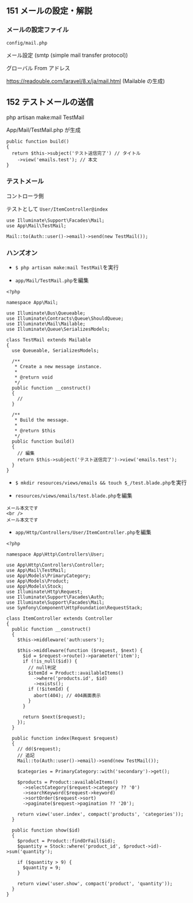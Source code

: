 ## 151 メールの設定・解説

### メールの設定ファイル

`config/mail.php`<br>

メール設定 (smtp (simple mail transfer protocol))<br>

グローバル From アドレス<br>

https://readouble.com/laravel/8.x/ja/mail.html (Mailable の生成)<br>

## 152 テストメールの送信

php artisan make:mail TestMail<br>

App/Mail/TestMail.php が生成<br>

```php:TestMail.php
public function build()
{
  return $this->subject('テスト送信完了') // タイトル
    ->view('emails.test'); // 本文
}
```

### テストメール

コントローラ側<br>

テストとして `User/ItemController@index`<br>

```php:ItemController.php
use Illuminate\Support\Facades\Mail;
use App\Mail\TestMail;

Mail::to(Auth::user()->email)->send(new TestMail());
```

### ハンズオン

- `$ php artisan make:mail TestMail`を実行<br>

* `app/Mail/TestMail.php`を編集<br>

```php:TestMail.php
<?php

namespace App\Mail;

use Illuminate\Bus\Queueable;
use Illuminate\Contracts\Queue\ShouldQueue;
use Illuminate\Mail\Mailable;
use Illuminate\Queue\SerializesModels;

class TestMail extends Mailable
{
  use Queueable, SerializesModels;

  /**
   * Create a new message instance.
   *
   * @return void
   */
  public function __construct()
  {
    //
  }

  /**
   * Build the message.
   *
   * @return $this
   */
  public function build()
  {
    // 編集
    return $this->subject('テスト送信完了')->view('emails.test');
  }
}
```

- `$ mkdir resources/views/emails && touch $_/test.blade.php`を実行<br>

* `resources/views/emails/test.blade.php`を編集<br>

```html:test.blade.php
メール本文です
<br />
メール本文です
```

- `app/Http/Controllers/User/ItemController.php`を編集<br>

```php:ItemController.php
<?php

namespace App\Http\Controllers\User;

use App\Http\Controllers\Controller;
use App\Mail\TestMail;
use App\Models\PrimaryCategory;
use App\Models\Product;
use App\Models\Stock;
use Illuminate\Http\Request;
use Illuminate\Support\Facades\Auth;
use Illuminate\Support\Facades\Mail;
use Symfony\Component\HttpFoundation\RequestStack;

class ItemController extends Controller
{
  public function __construct()
  {
    $this->middleware('auth:users');

    $this->middleware(function ($request, $next) {
      $id = $request->route()->parameter('item');
      if (!is_null($id)) {
        // null判定
        $itemId = Product::availableItems()
          ->where('products.id', $id)
          ->exists();
        if (!$itemId) {
          abort(404); // 404画面表示
        }
      }

      return $next($request);
    });
  }

  public function index(Request $request)
  {
    // dd($request);
    // 追記
    Mail::to(Auth::user()->email)->send(new TestMail());

    $categories = PrimaryCategory::with('secondary')->get();

    $products = Product::availableItems()
      ->selectCategory($request->category ?? '0')
      ->searchKeyword($request->keyword)
      ->sortOrder($request->sort)
      ->paginate($request->pagination ?? '20');

    return view('user.index', compact('products', 'categories'));
  }

  public function show($id)
  {
    $product = Product::findOrFail($id);
    $quantity = Stock::where('product_id', $product->id)->sum('quantity');

    if ($quantity > 9) {
      $quantity = 9;
    }

    return view('user.show', compact('product', 'quantity'));
  }
}
```
